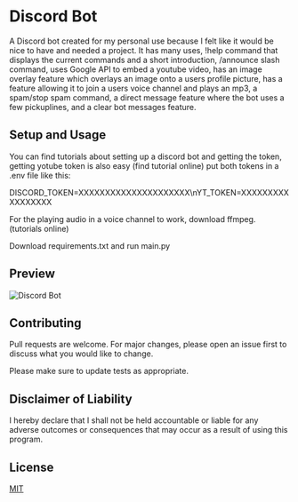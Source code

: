 # Discord Bot
A Discord bot created for my personal use because I felt like it would be nice to have and needed a project. It has many uses, !help command that displays the current commands and a short introduction, /announce slash command, uses Google API to embed a youtube video, has an image overlay feature which overlays an image onto a users profile picture, has a feature allowing it to join a users voice channel and plays an mp3, a spam/stop spam command, a direct message feature where the bot uses a few pickuplines, and a clear bot messages feature.

## Setup and Usage

You can find tutorials about setting up a discord bot and getting the token, getting yotube token is also easy (find tutorial online)
put both tokens in a .env file like this:

DISCORD_TOKEN=XXXXXXXXXXXXXXXXXXXXX\nYT_TOKEN=XXXXXXXXXXXXXXXXX

For the playing audio in a voice channel to work, download ffmpeg. (tutorials online)

Download requirements.txt and run main.py

## Preview

![Discord Bot](https://i.imgur.com/kEUmKX1.png)

## Contributing

Pull requests are welcome. For major changes, please open an issue first to discuss what you would like to change.

Please make sure to update tests as appropriate.

## Disclaimer of Liability
I hereby declare that I shall not be held accountable or liable for any adverse outcomes or consequences that may occur as a result of using this program.

## License

[MIT](https://choosealicense.com/licenses/mit/)
